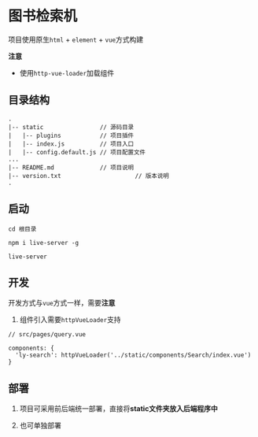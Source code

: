 # 图书检索机

项目使用原生`html` + `element` + `vue`方式构建

**注意**

* 使用`http-vue-loader`加载组件


## 目录结构

```
.
|-- static                // 源码目录
|   |-- plugins           // 项目插件
|   |-- index.js          // 项目入口
|   |-- config.default.js // 项目配置文件
...
|-- README.md             // 项目说明
|-- version.txt						// 版本说明
.
```

## 启动

```
cd 根目录

npm i live-server -g 

live-server
```

## 开发

开发方式与`vue`方式一样，需要**注意**

1. 组件引入需要`httpVueLoader`支持

```
// src/pages/query.vue

components: {
  'ly-search': httpVueLoader('../static/components/Search/index.vue')
}
```

## 部署

1. 项目可采用前后端统一部署，直接将**static文件夹放入后端程序中**

2. 也可单独部署 
